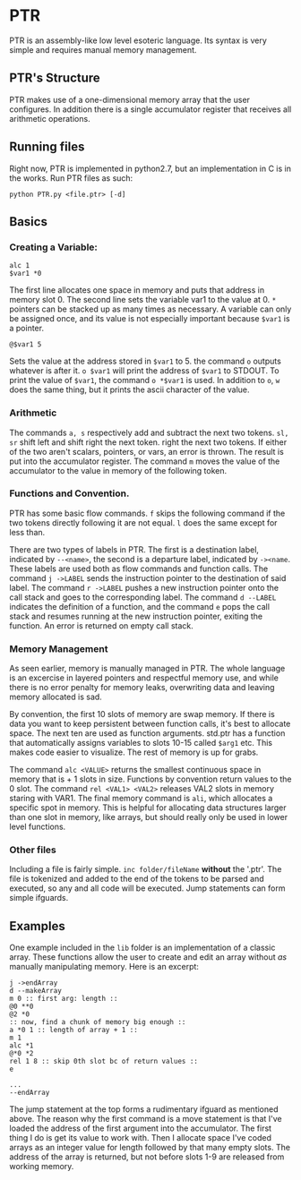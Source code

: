 # PTR

PTR is an assembly-like low level esoteric language. Its 
syntax is very simple and requires manual memory management.

## PTR's Structure

PTR makes use of a one-dimensional memory array that the user
configures. In addition there is a single accumulator register
that receives all arithmetic operations.

## Running files

Right now, PTR is implemented in python2.7, but an implementation in
C is in the works. Run PTR files as such:
```
python PTR.py <file.ptr> [-d]
```

## Basics

### Creating a Variable:
```
alc 1
$var1 *0
```

The first line allocates one space in memory and puts that address in memory
slot 0. The second line sets the variable var1 to the value at 0.
```*``` pointers can be stacked up as many times as necessary. A variable
can only be assigned once, and its value is not especially important because
```$var1``` is a pointer. 
```
@$var1 5
```
Sets the value at the address stored in ```$var1``` to 5. 
the command ```o``` outputs whatever is after it. ```o $var1``` will print the
address of ```$var1``` to STDOUT. To print the value of ```$var1```, the command 
```o *$var1``` is used. In addition to ```o```, ```w``` does the same thing, but
it prints the ascii character of the value.

### Arithmetic
The commands ```a, s``` respectively add and subtract the next
two tokens. ```sl, sr``` shift left and shift right the next token.
right the next two tokens. If either of the two aren't scalars, pointers, or vars, 
an error is thrown. The result is put into the accumulator register. The command ```m```
moves the value of the accumulator to the value in memory of the following token.

### Functions and Convention.
PTR has some basic flow commands. ```f``` skips the following command if the two
tokens directly following it are not equal. ```l``` does the same except for less 
than.

There are two types of labels in PTR. The first is a destination label, indicated
by ```--<name>```, the second is a departure label, indicated by ```-><name```.
These labels are used both as flow commands and function calls. The command ```j ->LABEL```
sends the instruction pointer to the destination of said label. The command ```r ->LABEL```
pushes a new instruction pointer onto the call stack and goes to the corresponding label.
The command ```d --LABEL``` indicates the definition of a function, and the command
```e``` pops the call stack and resumes running at the new instruction pointer, exiting
the function. An error is returned on empty call stack.

### Memory Management
As seen earlier, memory is manually managed in PTR. The whole language is an excercise
in layered pointers and respectful memory use, and while there is no error penalty for memory
leaks, overwriting data and leaving memory allocated is sad.

By convention, the first 10 slots of memory are swap memory. If there is data you want to keep
persistent between function calls, it's best to allocate space. The next
ten are used as function arguments. std.ptr has a function that automatically assigns variables
to slots 10-15 called ```$arg1``` etc. This makes code easier to visualize. The rest of memory
is up for grabs.

The command ```alc <VALUE>``` returns the smallest continuous space in memory that is <VALUE> + 1 slots
in size. Functions by convention return values to the 0 slot. The command ```rel <VAL1> <VAL2>```
releases VAL2 slots in memory staring with VAR1. The final memory command is ```ali```, which 
allocates a specific spot in memory. This is helpful for allocating data structures larger than
one slot in memory, like arrays, but should really only be used in lower level functions.

### Other files
Including a file is fairly simple. ```inc folder/fileName``` **without** the '.ptr'. The file is tokenized
and added to the end of the tokens to be parsed and executed, so any and all code will be 
executed. Jump statements can form simple ifguards.

## Examples
One example included in the ```lib``` folder is an implementation of a classic array. These
functions allow the user to create and edit an array without *as* manually manipulating memory.
Here is an excerpt:
```
j ->endArray
d --makeArray
m 0 :: first arg: length ::
@0 **0 
@2 *0
:: now, find a chunk of memory big enough ::
a *0 1 :: length of array + 1 ::
m 1
alc *1
@*0 *2
rel 1 8 :: skip 0th slot bc of return values ::
e

...
--endArray
```
The jump statement at the top forms a rudimentary ifguard as mentioned above. The reason why
the first command is a move statement is that I've loaded the address of the first argument
into the accumulator. The first thing I do is get its value to work with. Then I allocate space
I've coded arrays as an integer value for length followed by that many empty slots. The address
of the array is returned, but not before slots 1-9 are released from working memory.

